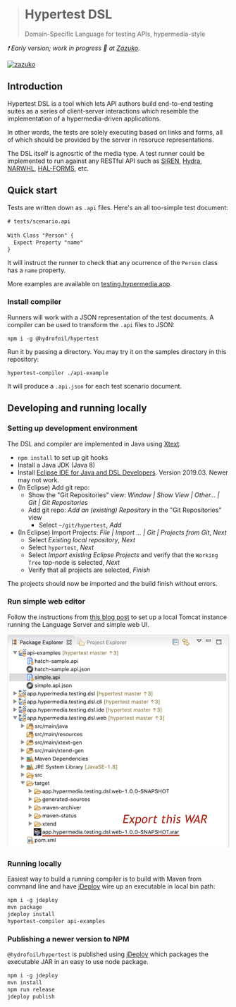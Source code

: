 > # Hypertest DSL
> Domain-Specific Language for testing APIs, hypermedia-style

_:exclamation: Early version; work in progress :construction: at [Zazuko][zazuko]._

[![zazuko](https://zazuko.com/images/logo.png)][zazuko]

[zazuko]: https://zazuko.com

## Introduction

Hypertest DSL is a tool which lets API authors build end-to-end testing suites as a series of client-server interactions which resemble the implementation of a hypermedia-driven applications.

In other words, the tests are solely executing based on links and forms, all of which should be provided by the server in resoruce representations.

The DSL itself is agnosrtic of the media type. A test runner could be implemented to run against any RESTful API such as [SIREN][SIREN], [Hydra][Hydra], [NARWHL][Narwhal], [HAL-FORMS][hal], etc.

[SIREN]: https://github.com/kevinswiber/siren
[Hydra]: http://www.hydra-cg.com/spec/latest/core/
[Narwhal]: https://www.narwhl.com
[hal]: https://rwcbook.github.io/hal-forms/

## Quick start

Tests are written down as `.api` files. Here's an all too-simple test document:

```
# tests/scenario.api

With Class "Person" {
  Expect Property "name"
} 
```

It will instruct the runner to check that any ocurrence of the `Person` class has a `name` property.

More examples are available on [testing.hypermedia.app](https://testing.hypermedia.app).

### Install compiler

Runners will work with a JSON representation of the test documents. A compiler can be used to transform the `.api` files to JSON:
 
```
npm i -g @hydrofoil/hypertest
```

Run it by passing a directory. You may try it on the samples directory in this repository:

```
hypertest-compiler ./api-example
```

It will produce a `.api.json` for each test scenario document.

## Developing and running locally

### Setting up development environment

The DSL and compiler are implemented in Java using [Xtext][xtext]. 

* `npm install` to set up git hooks
* Install a Java JDK (Java 8)
* Install [Eclipse IDE for Java and DSL Developers][ide]. Version 2019.03. Newer may not work.
* (In Eclipse) Add git repo:
  * Show the "Git Repositories" view: *Window | Show View | Other... | Git | Git Repositories*
  * Add git repo: *Add an (existing) Repository* in the "Git Repositories" view
    * Select `~/git/hypertest`, *Add*
* (In Eclipse) Import Projects: *File | Import ... | Git | Projects from Git*, *Next*
  * Select *Existing local repository*, *Next*
  * Select `hypertest`, *Next*
  * Select *Import existing Eclipse Projects* and verify that the `Working Tree` top-node is selected, *Next*
  * Verify that all projects are selected, *Finish*
  
The projects should now be imported and the build finish without errors.

[xtext]: https://xtext.org
[ide]: https://www.eclipse.org/downloads/packages/release/2019-03/r/eclipse-ide-java-and-dsl-developers

### Run simple web editor

Follow the instructions from [this blog post](https://www.zoftino.com/running-maven-web-application-on-tomcat-in-eclipse) to set up a local Tomcat instance running the Language Server and simple web UI.

![WAR to export](assets/export-war.png)

### Running locally

Easiest way to build a running compiler is to build with Maven from command line and have [jDeploy][jd] wire up an executable in local bin path:

```
npm i -g jdeploy
mvn package
jdeploy install
hypertest-compiler api-examples
```

[jd]: https://github.com/shannah/jdeploy

### Publishing a newer version to NPM

`@hydrofoil/hypertest` is published using [jDeploy][jd] which packages the executable JAR in an easy to use node package.  

```
npm i -g jdeploy
mvn install
npm run release
jdeploy publish
```